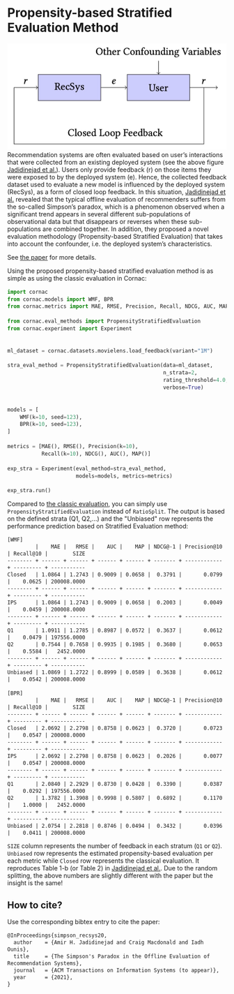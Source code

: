 # Propensity-based Stratified Evaluation Method

![results](closed_loop_diagram.jpg)
Recommendation systems are often evaluated based on user’s interactions that were collected from an existing deployed system (see the above figure [Jadidinejad et al.](https://doi.org/10.1145/3397271.3401230)). Users only provide feedback (r) on those items they were exposed to by the deployed system (e). Hence, the collected feedback dataset used to evaluate a new model is influenced by the deployed system (RecSys), as a form of closed loop feedback. In this situation, [Jadidinejad et al.](https://arxiv.org/abs/2104.08912) revealed that the typical offline evaluation of recommenders suffers from the so-called Simpson’s paradox, which is a phenomenon observed when a significant trend appears in several different sub-populations of observational data but that disappears or reverses when these sub-populations are combined together. In addition, they proposed a novel evaluation methodology (Propensity-based Stratified Evaluation) that takes into account the confounder, i.e. the deployed system’s characteristics.

See [the paper](https://arxiv.org/abs/2104.08912) for more details.

Using the proposed propensity-based stratified evaluation method is as simple as using the classic evaluation in Cornac:

```python
import cornac
from cornac.models import WMF, BPR
from cornac.metrics import MAE, RMSE, Precision, Recall, NDCG, AUC, MAP

from cornac.eval_methods import PropensityStratifiedEvaluation
from cornac.experiment import Experiment


ml_dataset = cornac.datasets.movielens.load_feedback(variant="1M")

stra_eval_method = PropensityStratifiedEvaluation(data=ml_dataset,
                                                  n_strata=2,
                                                  rating_threshold=4.0,
                                                  verbose=True)


models = [
    WMF(k=10, seed=123),
    BPR(k=10, seed=123),
]

metrics = [MAE(), RMSE(), Precision(k=10),
           Recall(k=10), NDCG(), AUC(), MAP()]

exp_stra = Experiment(eval_method=stra_eval_method,
                      models=models, metrics=metrics)

exp_stra.run()
```

Compared to [the classic evaluation](https://github.com/PreferredAI/cornac#getting-started-your-first-cornac-experiment), you can simply use `PropensityStratifiedEvaluation` instead of `RatioSplit`. The output is based on the defined strata (Q1, Q2,...) and the "Unbiased" row represents the performance prediction based on Stratified Evaluation method:

```
[WMF]
         |    MAE |   RMSE |    AUC |    MAP | NDCG@-1 | Precision@10 | Recall@10 |        SIZE
-------- + ------ + ------ + ------ + ------ + ------- + ------------ + --------- + -----------
Closed   | 1.0864 | 1.2743 | 0.9009 | 0.0658 |  0.3791 |       0.0799 |    0.0625 | 200008.0000
-------- + ------ + ------ + ------ + ------ + ------- + ------------ + --------- + -----------
IPS      | 1.0864 | 1.2743 | 0.9009 | 0.0658 |  0.2003 |       0.0049 |    0.0459 | 200008.0000
-------- + ------ + ------ + ------ + ------ + ------- + ------------ + --------- + -----------
Q1       | 1.0911 | 1.2785 | 0.8987 | 0.0572 |  0.3637 |       0.0612 |    0.0479 | 197556.0000
Q2       | 0.7544 | 0.7658 | 0.9935 | 0.1985 |  0.3680 |       0.0653 |    0.5584 |   2452.0000
-------- + ------ + ------ + ------ + ------ + ------- + ------------ + --------- + -----------
Unbiased | 1.0869 | 1.2722 | 0.8999 | 0.0589 |  0.3638 |       0.0612 |    0.0542 | 200008.0000

[BPR]
         |    MAE |   RMSE |    AUC |    MAP | NDCG@-1 | Precision@10 | Recall@10 |        SIZE
-------- + ------ + ------ + ------ + ------ + ------- + ------------ + --------- + -----------
Closed   | 2.0692 | 2.2798 | 0.8758 | 0.0623 |  0.3720 |       0.0723 |    0.0547 | 200008.0000
-------- + ------ + ------ + ------ + ------ + ------- + ------------ + --------- + -----------
IPS      | 2.0692 | 2.2798 | 0.8758 | 0.0623 |  0.2026 |       0.0077 |    0.0547 | 200008.0000
-------- + ------ + ------ + ------ + ------ + ------- + ------------ + --------- + -----------
Q1       | 2.0840 | 2.2929 | 0.8730 | 0.0428 |  0.3390 |       0.0387 |    0.0292 | 197556.0000
Q2       | 1.3782 | 1.3908 | 0.9998 | 0.5807 |  0.6892 |       0.1170 |    1.0000 |   2452.0000
-------- + ------ + ------ + ------ + ------ + ------- + ------------ + --------- + -----------
Unbiased | 2.0754 | 2.2818 | 0.8746 | 0.0494 |  0.3432 |       0.0396 |    0.0411 | 200008.0000
```

`SIZE` column represents the number of feedback in each stratum (`Q1` or `Q2`). `Unbiased` row represents the estimated propensity-based evaluation per each metric while `Closed` row represents the classical evaluation. It reproduces Table 1-b (or Table 2) in [Jadidinejad et al.](https://arxiv.org/abs/2104.08912). Due to the random splitting, the above numbers are slightly different with the paper but the insight is the same!

## How to cite?
Use the corresponding bibtex entry to cite the paper:

```
@InProceedings{simpson_recsys20,
  author    = {Amir H. Jadidinejad and Craig Macdonald and Iadh Ounis},
  title     = {The Simpson's Paradox in the Offline Evaluation of Recommendation Systems},
  journal   = {ACM Transactions on Information Systems (to appear)},
  year      = {2021},
}
```